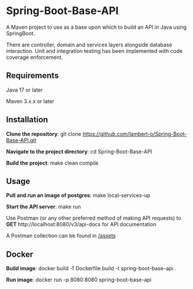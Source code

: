 # Spring-Boot-Base-API

A Maven project to use as a base upon which to build an API in Java using SpringBoot.

There are controller, domain and services layers alongside database interaction. Unit and integration testing has been implemented with code coverage enforcement.

## Requirements
Java 17 or later

Maven 3.x.x or later

## Installation

**Clone the repository**: git clone https://github.com/lambert-o/Spring-Boot-Base-API.git

**Navigate to the project directory**: cd Spring-Boot-Base-API

**Build the project**: make clean compile

## Usage

**Pull and run an image of postgres**: make local-services-up

**Start the API server**: make run

Use Postman (or any other preferred method of making API requests) to **GET** http://localhost:8080/v3/api-docs for API documentation

A Postman collection can be found in [/assets](../assets)

## Docker

**Build image**: docker build -f Dockerfile.build -t spring-boot-base-api .

**Run image**: docker run -p 8080:8080 spring-boot-base-api
